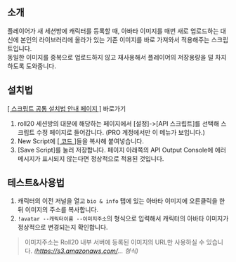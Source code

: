 ## 소개
플레이어가 새 세션방에 캐릭터를 등록할 때, 아바타 이미지를 매번 새로 업로드하는 대신에 본인의 라이브러리에 올라가 있는 기존 이미지를 바로 가져와서 적용해주는 스크립트입니다.  
동일한 이미지를 중복으로 업로드하지 않고 재사용해서 플레이어의 저장용량을 덜 차지하도록 도와줍니다.


## 설치법
[[ 스크립트 공통 설치법 안내 페이지 ]](https://github.com/kibkibe/roll20-api-scripts/wiki) 바로가기
1. roll20 세션방의 대문에 해당하는 페이지에서 [설정]->[API 스크립트]를 선택해 스크립트 수정 페이지로 들어갑니다. (PRO 계정에서만 이 메뉴가 보입니다.)
2. New Script에 [[ 코드 ]](https://github.com/kibkibe/roll20-api-scripts/blob/master/avatar_setter/avatar_setter.js)들을 복사해 붙여넣습니다.
3. [Save Script]를 눌러 저장합니다. 페이지 아래쪽의 API Output Console에 에러 메시지가 표시되지 않는다면 정상적으로 적용된 것입니다.

## 테스트&사용법
1. 캐릭터의 이전 저널을 열고 `bio & info` 탭에 있는 아바타 이미지에 오른클릭을 한 뒤 이미지의 주소를 복사합니다.  
2. `!avatar --캐릭터이름 --이미지주소`의 형식으로 입력해서 캐릭터의 아바타 이미지가 정상적으로 변경되는지 확인합니다.

> 이미지주소는 Roll20 내부 서버에 등록된 이미지의 URL만 사용하실 수 있습니다. *(https://s3.amazonaws.com/... 형식)*